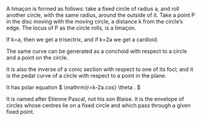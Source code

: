A limaçon is formed as follows: take a fixed circle of radius a, and
roll another circle, with the same radius, around the outside of it.
Take a point P in the disc moving with the moving circle, a distance k
from the circle’s edge. The locus of P as the circle rolls, is a
limaçon.

If k=a, then we get a trisectrix, and if k=2a we get a cardioid.

The same curve can be generated as a conchoid with respect to a circle
and a point on the circle.

It is also the inverse of a conic section with respect to one of its
foci; and it is the pedal curve of a circle with respect to a point in
the plane.

It has polar equation $ \mathrm{r=k-2a.cos} \theta . $

It is named after Etienne Pascal, not his son Blaise. It is the envelope
of circles whose centres lie on a fixed circle and which pass through a
given fixed point.
